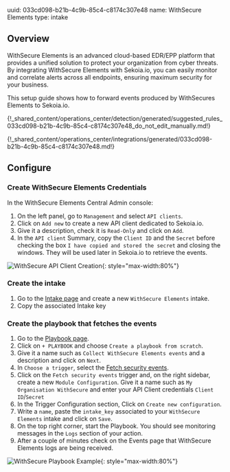 uuid: 033cd098-b21b-4c9b-85c4-c8174c307e48
name: WithSecure Elements
type: intake

## Overview

WithSecure Elements is an advanced cloud-based EDR/EPP platform that provides a unified solution to protect your organization from cyber threats. By integrating WithSecure Elements with Sekoia.io, you can easily monitor and correlate alerts across all endpoints, ensuring maximum security for your business.

This setup guide shows how to forward events produced by WithSecures Elements to Sekoia.io.

{!_shared_content/operations_center/detection/generated/suggested_rules_033cd098-b21b-4c9b-85c4-c8174c307e48_do_not_edit_manually.md!}

{!_shared_content/operations_center/integrations/generated/033cd098-b21b-4c9b-85c4-c8174c307e48.md!}

## Configure

### Create WithSecure Elements Credentials

In the WithSecure Elements Central Admin console:

1. On the left panel, go to `Management` and select `API clients`.
2. Click on `Add new` to create a new API client dedicated to Sekoia.io.
3. Give it a description, check it is `Read-Only` and click on `Add`.
4. In the `API client` Summary, copy the `Client ID` and the `Secret` before checking the box `I have copied and stored the secret` and closing the windows. They will be used later in Sekoia.io to retrieve the events.

![WithSecure API Client Creation](/assets/operation_center/integration_catalog/endpoint/withsecure/withsecure_create_api_client.png){: style="max-width:80%"}

### Create the intake

1. Go to the [Intake page](https://app.sekoia.io/operations/intakes) and create a new `WithSecure Elements` intake.
2. Copy the associated Intake key

### Create the playbook that fetches the events

1. Go to the [Playbook page](https://app.sekoia.io/operations/playbooks).
2. Click on `+ PLAYBOOK` and choose `Create a playbook from scratch`.  
3. Give it a name such as `Collect WithSecure Elements events` and a description and click on `Next`.
4. In `Choose a trigger`, select the [Fetch security events](../../../../automate/library/withsecure).
5. Click on the `Fetch security events` trigger and, on the right sidebar, create a new `Module Configuration`. Give it a name  such as `My Organisation WithSecure` and enter your API Client credentials `Client ID`/`Secret`
6. In the Trigger Configuration section, Click on `Create new configuration`.
8. Write a `name`, paste the `intake_key` associated to your `WithSecure Elements` intake and click on `Save`.
9. On the top right corner, start the Playbook. You should see monitoring messages in the `Logs` section of your action.
10. After a couple of minutes check on the Events page that WithSecure Elements logs are being received.

![WithSecure Playbook Example](/assets/operation_center/integration_catalog/endpoint/withsecure/withsecure_playbook_collect.png){: style="max-width:80%"}
